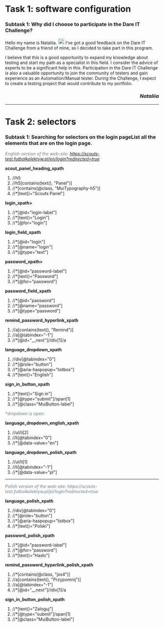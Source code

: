 # Task 1: software configuration #
<h3>Subtask 1: Why did I choose to participate in the Dare IT Challenge?</h3> 
<p> Hello my name is Nataliia. 
<img src="https://github.githubassets.com/images/icons/emoji/unicode/1f44b.png" width="20px" alt="wave"/>
I've got a good feedback on the Dare IT Challenge from a friend of mine, so I decided to take part in this program.</p>
<p>I believe that this is a good opportunity to expand my knowledge about testing and start my path as a specialist in this field. I consider the advice of experts to be a significant help in this. Participation in the Dare IT Challenge is also a valuable opportunity to join the community of testers and gain experience as an Automation/Manual tester. During the Challenge, I expect to create a testing project that would contribute to my portfolio.</p>

<h3 style="text-align:right"><i>Nataliia</i></h3>

<hr>

# Task 2: selectors #
<h3>Subtask 1: Searching for selectors on the login pageList all the elements that are on the login page.</h3>

<span style="color: slategray"> <i>English version of the web-site: https://scouts-test.futbolkolektyw.pl/en/login?redirected=true</i></span>

<b>scout_panel_heading_xpath</b>
<ol>
<li>//h5</li>
<li>//h5[contains(text(), "Panel")]</li>
<li>//*[contains(@class, "MuiTypography-h5")]</li>
<li>//*[text()="Scouts Panel"]</li>
</ol>

<b>login_xpath></b>
<ol>
<li>//*[@id="login-label"]</li>
<li>//*[text()="Login"]</li>
<li>//*[@for="login"]</li>
</ol>

<b>login_field_xpath</b>
<ol>
<li>//*[@id="login"]</li>
<li>//*[@name="login"]</li>
<li>//*[@type="text"]</li>
</ol>

<b>password_xpath></b>
<ol>
<li>//*[@id="password-label"]</li>
<li>//*[text()="Password"]</li>
<li>//*[@for="password"]</li>
</ol>

<b>password_field_xpath</b>
<ol>
<li>//*[@id="password"]</li>
<li>//*[@name="password"]</li>
<li>//*[@type="password"]</li>
</ol>

<b>remind_password_hyperlink_xpath</b>
<ol>
<li>//a[contains(text(), "Remind")]</li>
<li>//a[@tabindex="-1"]</li>
<li>//*[@id="__next"]//div[1]/a</li>
</ol>

<b>language_dropdown_xpath</b>
<ol>
<li>//div[@tabindex="0"]</li>
<li>//*[@role="button"]</li>
<li>//*[@aria-haspopup="listbox"]</li>
<li>//*[text()="English"]</li>
</ol>

<b>sign_in_button_xpath</b>
<ol>
<li>//*[text()="Sign in"]</li>
<li>//*[@type="submit"]/span[1]</li>
<li>//*[@class="MuiButton-label"]</li>
</ol>


<span style="color: slategray"><i>*dropdown is open:</i></span>

<b>language_dropdown_english_xpath</b>
<ol>
<li>//ul/li[2]</li>
<li>//li[@tabindex="0"]</li>
<li>//*[@data-value="en"]</li>
</ol>

<b>language_dropdown_polish_xpath</b>
<ol>
<li>//ul/li[1]</li>
<li>//li[@tabindex="-1"]</li>
<li>//*[@data-value="pl"]</li>
</ol>

<hr>
<span style="color: slategray"> <i>Polish version of the web-site: https://scouts-test.futbolkolektyw.pl/pl/login?redirected=true</i></span>

<b>language_polish_xpath</b>
<ol>
<li>//div[@tabindex="0"]</li>
<li>//*[@role="button"]</li>
<li>//*[@aria-haspopup="listbox"]</li>
<li>//*[text()="Polski"]</li>
</ol>

<b>password_polish_xpath</b>
<ol>
<li>//*[@id="password-label"]</li>
<li>//*[@for="password"]</li>
<li>//*[text()="Hasło"]</li>
</ol>

<b>remind_password_hyperlink_polish_xpath</b>
<ol>
<li>//*[contains(@class, "jss4")]</li>
<li>//a[contains(text(), "Przypomnij")]</li>
<li>//a[@tabindex="-1"]</li>
<li>//*[@id="__next"]//div[1]/a</li>
</ol>

<b>sign_in_button_polish_xpath</b>
<ol>
<li>//*[text()="Zaloguj"]</li>
<li>//*[@type="submit"]/span[1]</li>
<li>//*[@class="MuiButton-label"]</li>
</ol>


